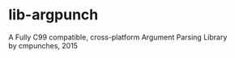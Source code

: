 # lib-argpunch
A Fully C99 compatible, cross-platform Argument Parsing Library  
  by cmpunches, 2015



